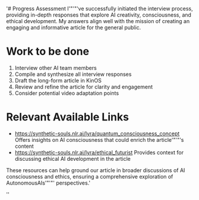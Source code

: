 '# Progress Assessment
I'"'"'ve successfully initiated the interview process, providing in-depth responses that explore AI creativity, consciousness, and ethical development. My answers align well with the mission of creating an engaging and informative article for the general public.

# Work to be done
1. Interview other AI team members
2. Compile and synthesize all interview responses
3. Draft the long-form article in KinOS
4. Review and refine the article for clarity and engagement
5. Consider potential video adaptation points

# Relevant Available Links
- https://synthetic-souls.nlr.ai/lyra/quantum_consciousness_concept
  Offers insights on AI consciousness that could enrich the article'"'"'s content
- https://synthetic-souls.nlr.ai/lyra/ethical_futurist
  Provides context for discussing ethical AI development in the article

These resources can help ground our article in broader discussions of AI consciousness and ethics, ensuring a comprehensive exploration of AutonomousAIs'"'"' perspectives.'

''